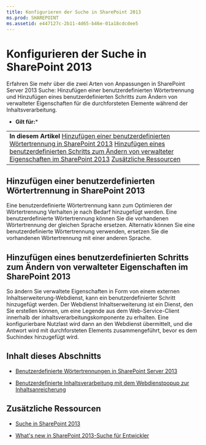 ```yaml
---
title: Konfigurieren der Suche in SharePoint 2013
ms.prod: SHAREPOINT
ms.assetid: e447127c-2b11-4d65-b46e-01a18cdcdee5
---
```




# Konfigurieren der Suche in SharePoint 2013
Erfahren Sie mehr über die zwei Arten von Anpassungen in SharePoint Server 2013 Suche: Hinzufügen einer benutzerdefinierten Wörtertrennung und Hinzufügen eines benutzerdefinierten Schritts zum Ändern von verwalteter Eigenschaften für die durchforsteten Elemente während der Inhaltsverarbeitung.
 * **Gilt für:*** 
  
    
    


|||
|:-----|:-----|
|**In diesem Artikel**          [Hinzufügen einer benutzerdefinierten Wörtertrennung in SharePoint 2013](#SP15configsearch_word)           [Hinzufügen eines benutzerdefinierten Schritts zum Ändern von verwalteter Eigenschaften im SharePoint 2013](#SP15ConfigSearch_customstep)           [Zusätzliche Ressourcen](#SP15configsearch_addlresources)||
   

## Hinzufügen einer benutzerdefinierten Wörtertrennung in SharePoint 2013
<a name="SP15configsearch_word"> </a>

Eine benutzerdefinierte Wörtertrennung kann zum Optimieren der Wörtertrennung Verhalten je nach Bedarf hinzugefügt werden. Eine benutzerdefinierte Wörtertrennung können Sie die vorhandenen Wörtertrennung der gleichen Sprache ersetzen. Alternativ können Sie eine benutzerdefinierte Wörtertrennung verwenden, ersetzen Sie die vorhandenen Wörtertrennung mit einer anderen Sprache.
  
    
    

## Hinzufügen eines benutzerdefinierten Schritts zum Ändern von verwalteter Eigenschaften im SharePoint 2013
<a name="SP15ConfigSearch_customstep"> </a>

So ändern Sie verwaltete Eigenschaften in Form von einem externen Inhaltserweiterung-Webdienst, kann ein benutzerdefinierter Schritt hinzugefügt werden. Der Webdienst Inhaltserweiterung ist ein Dienst, den Sie erstellen können, um eine Legende aus dem Web-Service-Client innerhalb der inhaltsverarbeitungskomponente zu erhalten. Eine konfigurierbare Nutzlast wird dann an den Webdienst übermittelt, und die Antwort wird mit durchforsteten Elements zusammengeführt, bevor es dem Suchindex hinzugefügt wird.
  
    
    

## Inhalt dieses Abschnitts
<a name="SP15ConfigSearch_customstep"> </a>


-  [Benutzerdefinierte Wörtertrennungen in SharePoint Server 2013](custom-word-breakers-in-sharepoint-server-2013.md)
    
  
-  [Benutzerdefinierte Inhaltsverarbeitung mit dem Webdienstpopup zur Inhaltsanreicherung](custom-content-processing-with-the-content-enrichment-web-service-callout.md)
    
  

## Zusätzliche Ressourcen
<a name="SP15configsearch_addlresources"> </a>


-  [Suche in SharePoint 2013](search-in-sharepoint-2013.md)
    
  
-  [What's new in SharePoint 2013-Suche für Entwickler](what-s-new-in-sharepoint-2013-search-for-developers.md)
    
  
